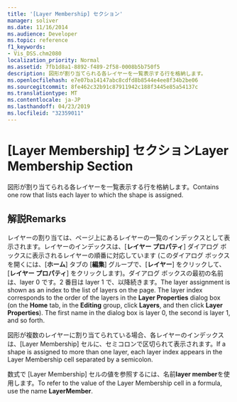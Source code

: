 ```yaml
---
title: '[Layer Membership] セクション'
manager: soliver
ms.date: 11/16/2014
ms.audience: Developer
ms.topic: reference
f1_keywords:
- Vis_DSS.chm2080
localization_priority: Normal
ms.assetid: 7fb1d8a1-8892-f489-2f58-0008b5b750f5
description: 図形が割り当てられる各レイヤーを一覧表示する行を格納します。
ms.openlocfilehash: e7e07ba14147abc8cdfd8b8544e4ee8f34b2be06
ms.sourcegitcommit: 8fe462c32b91c87911942c188f3445e85a54137c
ms.translationtype: MT
ms.contentlocale: ja-JP
ms.lasthandoff: 04/23/2019
ms.locfileid: "32359011"
---
```

# <a name="layer-membership-section"></a><span data-ttu-id="95b98-103">[Layer Membership] セクション</span><span class="sxs-lookup"><span data-stu-id="95b98-103">Layer Membership Section</span></span>

<span data-ttu-id="95b98-104">図形が割り当てられる各レイヤーを一覧表示する行を格納します。</span><span class="sxs-lookup"><span data-stu-id="95b98-104">Contains one row that lists each layer to which the shape is assigned.</span></span>
  
## <a name="remarks"></a><span data-ttu-id="95b98-105">解説</span><span class="sxs-lookup"><span data-stu-id="95b98-105">Remarks</span></span>

<span data-ttu-id="95b98-p101">レイヤーの割り当ては、ページ上にあるレイヤーの一覧のインデックスとして表示されます。レイヤーのインデックスは、[**レイヤー プロパティ**] ダイアログ ボックスに表示されるレイヤーの順番に対応しています (このダイアログ ボックスを開くには、[**ホーム**] タブの [**編集**] グループで、[**レイヤー**] をクリックして、[**レイヤー プロパティ**] をクリックします)。ダイアログ ボックスの最初の名前は、layer 0 です。2 番目は layer 1 で、以降続きます。</span><span class="sxs-lookup"><span data-stu-id="95b98-p101">The layer assignment is shown as an index to the list of layers on the page. The layer index corresponds to the order of the layers in the **Layer Properties** dialog box (on the **Home** tab, in the **Editing** group, click **Layers**, and then click **Layer Properties**). The first name in the dialog box is layer 0, the second is layer 1, and so forth.</span></span>
  
<span data-ttu-id="95b98-109">図形が複数のレイヤーに割り当てられている場合、各レイヤーのインデックスは、[Layer Membership] セルに、セミコロンで区切られて表示されます。</span><span class="sxs-lookup"><span data-stu-id="95b98-109">If a shape is assigned to more than one layer, each layer index appears in the Layer Membership cell separated by a semicolon.</span></span>
  
<span data-ttu-id="95b98-110">数式で [Layer Membership] セルの値を参照するには、名前**layer member**を使用します。</span><span class="sxs-lookup"><span data-stu-id="95b98-110">To refer to the value of the Layer Membership cell in a formula, use the name **LayerMember**.</span></span>
  

